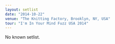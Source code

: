 ```yaml
---
layout: setlist
date: "2014-10-22"
venue: "The Knitting Factory, Brooklyn, NY, USA"
tour: "I'm In Your Mind Fuzz USA 2014"
---
```


No known setlist.
